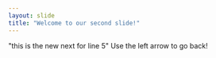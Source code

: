 ```yaml
---
layout: slide
title: "Welcome to our second slide!"
---
```

"this is the new next for line 5"
Use the left arrow to go back!

